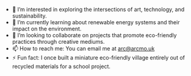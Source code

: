 - 👀 I’m interested in exploring the intersections of art, technology, and sustainability.
- 🌱 I’m currently learning about renewable energy systems and their impact on the environment.
- 💞️ I’m looking to collaborate on projects that promote eco-friendly practices through creative mediums.
- 📫 How to reach me: You can email me at arc@arcmo.uk
- ⚡ Fun fact: I once built a miniature eco-friendly village entirely out of recycled materials for a school project.

<!---
arcmosh/arcmosh is a ✨ special ✨ repository because its `README.md` (this file) appears on your GitHub profile.
You can click the Preview link to take a look at your changes.
--->
